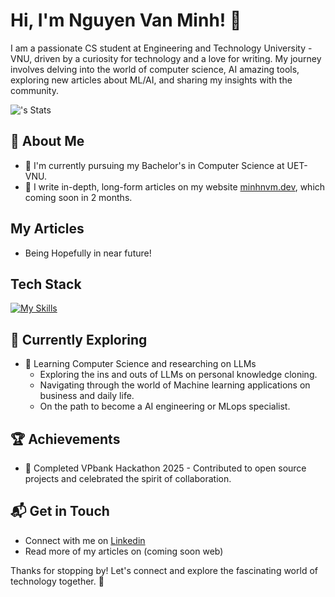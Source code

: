 # Hi, I'm Nguyen Van Minh! 👋

I am a passionate CS student at Engineering and Technology University - VNU, driven by a curiosity for technology and a love for writing. My journey involves delving into the world of computer science, AI amazing tools, exploring new articles about ML/AI, and sharing my insights with the community.

![<minhnvm2307>'s Stats](https://github-readme-stats.vercel.app/api?username=<minhnvm2307>&theme=vue-dark&show_icons=true&hide_border=true&count_private=true)

## 🚀 About Me

- 🔭 I'm currently pursuing my Bachelor's in Computer Science at UET-VNU.
- 📝 I write in-depth, long-form articles on my website [minhnvm.dev](https://minnvm.dev), which coming soon in 2 months.

## My Articles
- Being Hopefully in near future!


## Tech Stack
[![My Skills](https://skillicons.dev/icons?i=python,nodejs,mysql,aws,docker,tensorflow)](https://skillicons.dev)

## 🌱 Currently Exploring

- 🚀 Learning Computer Science and researching on LLMs
  - Exploring the ins and outs of LLMs on personal knowledge cloning.
  - Navigating through the world of Machine learning applications on business and daily life.
  - On the path to become a AI engineering or MLops specialist.

 ## 🏆 Achievements

- 🌟 Completed VPbank Hackathon 2025 - Contributed to open source projects and celebrated the spirit of collaboration.


## 📬 Get in Touch

- Connect with me on [Linkedin](linkedin.com/in/NguyenVanMinh)
- Read more of my articles on (coming soon web)

Thanks for stopping by! Let's connect and explore the fascinating world of technology together. 🚀



<!--

Here are some ideas to get you started:

- 🔭 I’m currently working on ...
- 🌱 I’m currently learning ...
- 👯 I’m looking to collaborate on ...
- 🤔 I’m looking for help with ...
- 💬 Ask me about ...
- 📫 How to reach me: ...
- 😄 Pronouns: ...
- ⚡ Fun fact: ...
-->
